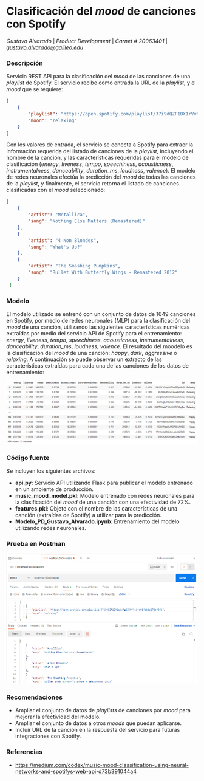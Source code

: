 # Clasificación del *mood* de canciones con Spotify

*Gustavo Alvarado* | *Product Development* | *Carnet # 20063401* | *gustavo.alvarado@galileo.edu*

### Descripción

Servicio REST API para la clasificación del *mood* de las canciones de una *playlist* de Spotify. El servicio recibe como entrada la URL de la *playlist*, y el *mood* que se requiere: 

``` json
[
    {
        "playlist": "https://open.spotify.com/playlist/37i9dQZF1DX1rVvRgjX59F?si=e914bb6c272e43f6", 
        "mood": "relaxing"
    }
]
```

Con los valores de entrada, el servicio se conecta a Spotify para extraer la información requerida del listado de canciones de la *playlist*, incluyendo el nombre de la canción, y las características requeridas para el modelo de clasificación (*energy*, *liveness*, *tempo*, *speechiness*, *acousticness*, *instrumentalness*, *danceability*, *duration_ms*, *loudness*, *valence*). El modelo de redes neuronales efectúa la predicción del *mood* de todas las canciones de la *playlist*, y finalmente, el servicio retorna el listado de canciones clasificadas con el *mood* seleccionado: 

``` json
[
    {
        "artist": "Metallica",
        "song": "Nothing Else Matters (Remastered)"
    },
    {
        "artist": "4 Non Blondes",
        "song": "What's Up?"
    },
    {
        "artist": "The Smashing Pumpkins",
        "song": "Bullet With Butterfly Wings - Remastered 2012"
    }
 ]
 ```
### Modelo

El modelo utilizado se entrenó con un conjunto de datos de 1649 canciones en Spotify, por medio de redes neuronales (MLP) para la clasificación del *mood* de una canción, utilizando las siguientes características numéricas extraídas por medio del servicio API de Spotify para el entrenamiento: *energy*, *liveness*, *tempo*, *speechiness*, *acousticness*, *instrumentalness*, *danceability*, *duration_ms*, *loudness*, *valence*. El resultado del moodelo es la clasificación del *mood* de una canción: *happy*, *dark*, *aggressive* o *relaxing*. A continuación se puede observar un extracto de las características extraídas para cada una de las canciones de los datos de entrenamiento: 

![alt text](https://github.com/gustavo-alvarado/product-development/blob/main/produccion/Dataset.png?raw=true)

### Código fuente

Se incluyen los siguientes archivos: 

* **api.py**: Servicio API utilizando Flask para publicar el modelo entrenado en un ambiente de producción. 
* **music_mood_model.pkl**: Modelo entrenado con redes neuronales para la clasificación del *mood* de una canción con una efectividad de 72%.
* **features.pkl**: Objeto con el nombre de las características de una canción (extraídas de Spotify) a utilizar para la predicción. 
* **Modelo_PD_Gustavo_Alvarado.ipynb**: Entrenamiento del modelo utilizando redes neuronales. 

### Prueba en Postman

![alt text](https://github.com/gustavo-alvarado/product-development/blob/main/produccion/Prueba%20en%20Postman.png?raw=true)


### Recomendaciones

* Ampliar el conjunto de datos de *playlists* de canciones por *mood* para mejorar la efectividad del modelo. 
* Ampliar el conjunto de datos a otros *moods* que puedan aplicarse. 
* Incluír URL de la canción en la respuesta del servicio para futuras integraciones con Spotify. 

### Referencias

* https://medium.com/codex/music-mood-classification-using-neural-networks-and-spotifys-web-api-d73b391044a4
